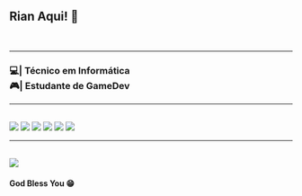 <h2>Rian Aqui! 👾</h2>
<br>
<hr>

<h3>
💻| Técnico em Informática
<br>
🎮| Estudante de GameDev
</h3>

<hr>
<br>

<img src="https://img.shields.io/badge/HTML5-E34F26?style=for-the-badge&logo=html5&logoColor=white">
<img src="https://img.shields.io/badge/CSS3-1572B6?style=for-the-badge&logo=css3&logoColor=white">
<img src="https://img.shields.io/badge/JavaScript-323330?style=for-the-badge&logo=javascript&logoColor=F7DF1E">
<img src="https://img.shields.io/badge/PHP-777BB4?style=for-the-badge&logo=php&logoColor=white">
<img src="https://img.shields.io/badge/C-00599C?style=for-the-badge&logo=c&logoColor=white">
<img src="https://img.shields.io/badge/C%23-239120?style=for-the-badge&logo=c-sharp&logoColor=white">

<hr>
<br>

<img src="https://img.shields.io/badge/Unity-100000?style=for-the-badge&logo=unity&logoColor=white">

<h4>God Bless You 😁</h4>
